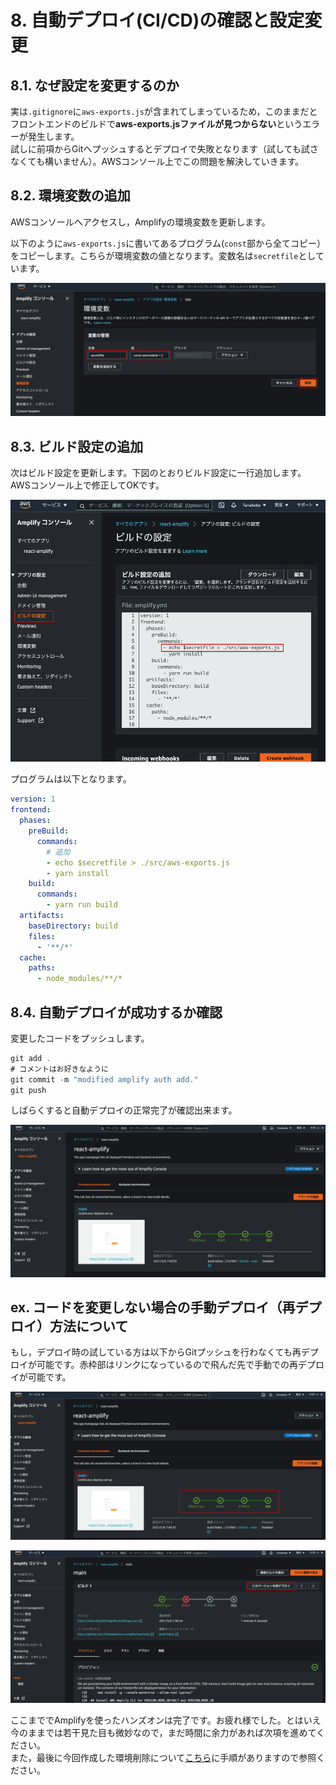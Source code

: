 # 8. 自動デプロイ(CI/CD)の確認と設定変更

## 8.1. なぜ設定を変更するのか

実は`.gitignore`に`aws-exports.js`が含まれてしまっているため，このままだとフロントエンドのビルドで**aws-exports.jsファイルが見つからない**というエラーが発生します。<br>試しに前項からGitへプッシュするとデプロイで失敗となります（試しても試さなくても構いません）。AWSコンソール上でこの問題を解決していきます。

## 8.2. 環境変数の追加

AWSコンソールへアクセスし，Amplifyの環境変数を更新します。

以下のように`aws-exports.js`に書いてあるプログラム(`const`部から全てコピー）をコピーします。こちらが環境変数の値となります。変数名は`secretfile`としています。

![](./img/2021-05-06-09-33-15.png)

## 8.3. ビルド設定の追加

次はビルド設定を更新します。下図のとおりビルド設定に一行追加します。AWSコンソール上で修正してOKです。

![](./img/2021-05-06-09-40-25.png)

プログラムは以下となります。

```yml
version: 1
frontend:
  phases:
    preBuild:
      commands:
        # 追加
        - echo $secretfile > ./src/aws-exports.js
        - yarn install
    build:
      commands:
        - yarn run build
  artifacts:
    baseDirectory: build
    files:
      - '**/*'
  cache:
    paths:
      - node_modules/**/*
```

## 8.4. 自動デプロイが成功するか確認

変更したコードをプッシュします。

```csharp
git add .
# コメントはお好きなように
git commit -m "modified amplify auth add."
git push
```

しばらくすると自動デプロイの正常完了が確認出来ます。

![](./img/2021-05-06-09-46-16.png)

## ex. コードを変更しない場合の手動デプロイ（再デプロイ）方法について

もし，デプロイ時の試している方は以下からGitプッシュを行わなくても再デプロイが可能です。赤枠部はリンクになっているので飛んだ先で手動での再デプロイが可能です。

![](./img/2021-05-06-09-50-03.png)

![](./img/2021-05-06-09-49-32.png)

ここまででAmplifyを使ったハンズオンは完了です。お疲れ様でした。とはいえ今のままでは若干見た目も微妙なので，まだ時間に余力があれば次項を進めてください。<br>また，最後に今回作成した環境削除について[こちら](./capter_10.md)に手順がありますので参照ください。